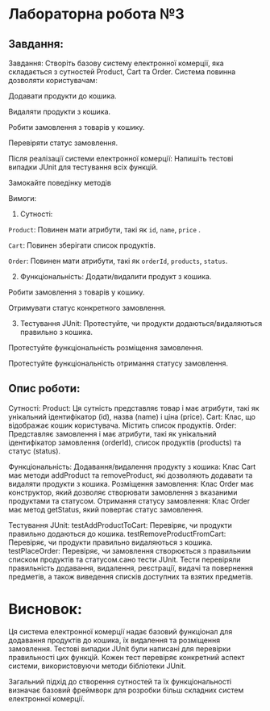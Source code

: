 # Лабораторна робота №3

## Завдання:

Завдання: Створіть базову систему електронної комерції, яка складається з сутностей Product, Cart та Order. Система повинна дозволяти користувачам:

Додавати продукти до кошика.

Видаляти продукти з кошика.

Робити замовлення з товарів у кошику.

Перевіряти статус замовлення. 



Після реалізації системи електронної комерції:
Напишіть тестові випадки JUnit для тестування всіх функцій.

Замокайте поведінку методів 



Вимоги:


1. Сутності:

`Product`: Повинен мати атрибути, такі як `id`, `name`, `price` .

`Cart`: Повинен зберігати список продуктів.

`Order`: Повинен мати атрибути, такі як `orderId`, `products`, `status`.

2. Функціональність:
Додати/видалити продукт з кошика.

Робити замовлення з товарів у кошику.

Отримувати статус конкретного замовлення.

3.  Тестування JUnit:
Протестуйте, чи продукти додаються/видаляються правильно з кошика.

Протестуйте функціональність розміщення замовлення.

 Протестуйте функціональність отримання статусу замовлення. 

## Опис роботи:

Сутності:
Product: Ця сутність представляє товар і має атрибути, такі як унікальний ідентифікатор (id), назва (name) і ціна (price).
Cart: Клас, що відображає кошик користувача. Містить список продуктів.
Order: Представляє замовлення і має атрибути, такі як унікальний ідентифікатор замовлення (orderId), список продуктів (products) та статус (status).

Функціональність:
Додавання/видалення продукту з кошика: Клас Cart має методи addProduct та removeProduct, які дозволяють додавати та видаляти продукти з кошика.
Розміщення замовлення: Клас Order має конструктор, який дозволяє створювати замовлення з вказаними продуктами та статусом.
Отримання статусу замовлення: Клас Order має метод getStatus, який повертає статус замовлення.

Тестування JUnit:
testAddProductToCart: Перевіряє, чи продукти правильно додаються до кошика.
testRemoveProductFromCart: Перевіряє, чи продукти правильно видаляються з кошика.
testPlaceOrder: Перевіряє, чи замовлення створюється з правильним списком продуктів та статусом.сано тести JUnit. Тести перевіряли правильність додавання, видалення, реєстрації, видачі та повернення предметів, а також виведення списків доступних та взятих предметів.

# Висновок:

Ця система електронної комерції надає базовий функціонал для додавання продуктів до кошика, їх видалення та розміщення замовлення. Тестові випадки JUnit були написані для перевірки правильності цих функцій. Кожен тест перевіряє конкретний аспект системи, використовуючи методи бібліотеки JUnit.

Загальний підхід до створення сутностей та їх функціональності визначає базовий фреймворк для розробки більш складних систем електронної комерції.